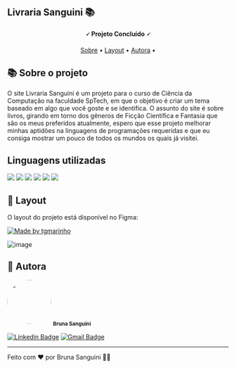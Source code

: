 

<h2>Livraria Sanguini 📚</h2>
<h4 align="center"> 
	🗸 Projeto Concluído 🗸
</h4>

<p align="center">
 <a href="#-sobre-o-projeto">Sobre</a> •
 <a href="#-layout">Layout</a> • 
 <a href="#-autora">Autora</a> • 
</p>


## 📚 Sobre o projeto

<p>O site Livraria Sanguini é um projeto para o curso de Ciência da Computação na faculdade SpTech, em que o objetivo é criar um tema baseado em algo que você goste e se identifica. O assunto do site é sobre livros, girando em torno dos gêneros de Ficção Científica e Fantasia que são os meus preferidos atualmente, espero que esse projeto melhorar minhas aptidões na linguagens de programações requeridas e que eu consiga mostrar um pouco de todos os mundos os quais já visitei.</p>

## Linguagens utilizadas
<img src="https://img.shields.io/badge/HTML5-E34F26?style=for-the-badge&logo=html5&logoColor=white" />
<img src="https://img.shields.io/badge/CSS3-1572B6?style=for-the-badge&logo=css3&logoColor=white" />
<img src="https://img.shields.io/badge/JavaScript-F7DF1E?style=for-the-badge&logo=javascript&logoColor=black" />
<img src="https://img.shields.io/badge/Node.js-43853D?style=for-the-badge&logo=node.js&logoColor=white"/>
<img src="https://img.shields.io/badge/MySQL-00000F?style=for-the-badge&logo=mysql&logoColor=white"/>
<img src="https://img.shields.io/badge/chart.js-F5788D.svg?style=for-the-badge&logo=chart.js&logoColor=white"/>



## 🎨 Layout

O layout do projeto está disponível no Figma:

<a href="https://www.figma.com/file/iHbsriUW4rF3mlB04wuPtm/Livraria?node-id=3-11&t=H8dupRGZeBzT3aVK-0">
  <img alt="Made by tgmarinho" src="https://img.shields.io/badge/Acessar%20Layout%20-Figma-%2304D361">
</a>

![image](https://user-images.githubusercontent.com/125585854/235466059-4a0ec78e-a38a-4640-b81b-ce924ce769f4.png)



## 🦸 Autora

 <img style="border-radius: 50%;" src="https://avatars.githubusercontent.com/u/92685862?s=400&u=3afc6b9dfe5b8c08e2d17495c6d904ee8bd6d458&v=4" width="100px;" alt=""/>
 <sub><b>Bruna Sanguini</b></sub>

[![Linkedin Badge](https://img.shields.io/badge/-Bruna-blue?style=flat-square&logo=Linkedin&logoColor=white&link=https://www.linkedin.com/in/brunasanguini/)](https://www.linkedin.com/in/brunasanguini/) 
[![Gmail Badge](https://img.shields.io/badge/-brunasmguedes@gmail.com-c14438?style=flat-square&logo=Gmail&logoColor=white&link=mailto:brunasmguedes@gmail.com)](mailto:brunasmguedes@gmail.com)

---

Feito com ❤️ por Bruna Sanguini 👋🏽
